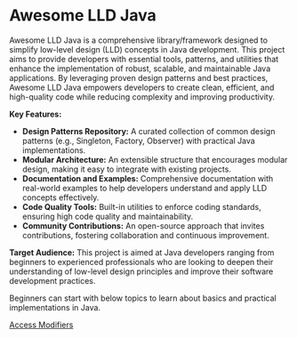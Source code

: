 # Awesome LLD Java

Awesome LLD Java is a comprehensive library/framework designed to simplify low-level design (LLD) concepts in Java development. 
This project aims to provide developers with essential tools, patterns, and utilities that enhance the implementation of robust, scalable, and maintainable Java applications. 
By leveraging proven design patterns and best practices, Awesome LLD Java empowers developers to create clean, efficient, and high-quality code while reducing complexity and improving productivity.

**Key Features:**
- **Design Patterns Repository:** A curated collection of common design patterns (e.g., Singleton, Factory, Observer) with practical Java implementations.
- **Modular Architecture:** An extensible structure that encourages modular design, making it easy to integrate with existing projects.
- **Documentation and Examples:** Comprehensive documentation with real-world examples to help developers understand and apply LLD concepts effectively.
- **Code Quality Tools:** Built-in utilities to enforce coding standards, ensuring high code quality and maintainability.
- **Community Contributions:** An open-source approach that invites contributions, fostering collaboration and continuous improvement.

**Target Audience:**
This project is aimed at Java developers ranging from beginners to experienced professionals who are looking to deepen their understanding of low-level design principles and improve their software development practices.

Beginners can start with below topics to learn about basics and practical implementations in Java.

[Access Modifiers](AccessModifiersExamples.java)
